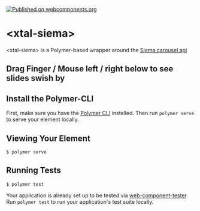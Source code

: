 [![Published on webcomponents.org](https://img.shields.io/badge/webcomponents.org-published-blue.svg)](https://www.webcomponents.org/element/bahrus/xtal-siema)

# \<xtal-siema\>

\<xtal-siema\> is a Polymer-based wrapper around the [Siema carousel api](https://pawelgrzybek.com/siema/)

## Drag Finger / Mouse left / right below to see slides swish by

<!--
```
<custom-element-demo>
  <template>
    <style>
      xtal-link-preview {
        height:200px
      }
    </style>
    <link rel="import" href="xtal-siema.html">
    <script async src="https://rawgit.com/bahrus/xtal-link-preview/master/xtal-link-preview.js"></script>
    <xtal-siema 
          duration="200" easing="ease-out" per-page="1" start-index="0" draggable multiple-drag threshold="20"
          style="height: 200px">
          <div>Awesome Web Component Libraries not found on WebComponents.org (until now)</div>
          <xtal-link-preview href="https://onsen.io"></xtal-link-preview>
          <xtal-link-preview href="https://blogs.oracle.com/developers/announcing-oracle-jet-40-and-web-components"></xtal-link-preview>
          <xtal-link-preview href="https://www.ampproject.org"></xtal-link-preview>
          <xtal-link-preview href="https://github.com/theonion/bulbs-elements"></xtal-link-preview>
          <xtal-link-preview href="https://elix.org/"></xtal-link-preview>
          <xtal-link-preview href="https://github.com/skatejs/sk-router"></xtal-link-preview>
          <xtal-link-preview href="https://patternfly-webcomponents.github.io"></xtal-link-preview>
          <xtal-link-preview href="http://blog.htmltreegrid.com/post/Best-WebComponents-DataGrid-DataTable.aspx"></xtal-link-preview>
          <xtal-link-preview href="https://www.predix-ui.com/"></xtal-link-preview>"
          <xtal-link-preview href="https://github.com/x-tag"></xtal-link-preview>
          <xtal-link-preview href="https://codepen.io/justinfagnani/project/editor/Zgbpme"></xtal-link-preview>
          <xtal-link-preview href="https://medium.com/@mikeal/ive-seen-the-future-it-s-full-of-html-2577246f2210"></xtal-link-preview>
          <xtal-link-preview href="https://developers.google.com/web/fundamentals/web-components/examples/"></xtal-link-preview>
          <xtal-link-preview href="https://github.com/Comcast/polaris"></xtal-link-preview>
    </xtal-siema>
  </template>
</custom-element-demo>
```
-->


## Install the Polymer-CLI

First, make sure you have the [Polymer CLI](https://www.npmjs.com/package/polymer-cli) installed. Then run `polymer serve` to serve your element locally.

## Viewing Your Element

```
$ polymer serve
```

## Running Tests

```
$ polymer test
```

Your application is already set up to be tested via [web-component-tester](https://github.com/Polymer/web-component-tester). Run `polymer test` to run your application's test suite locally.
